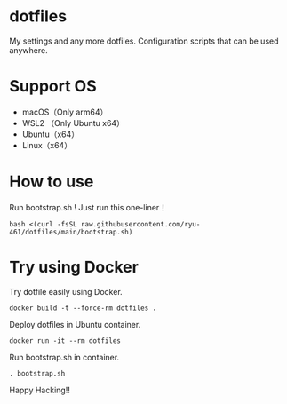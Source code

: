 # dotfiles

My settings and any more dotfiles.
Configuration scripts that can be used anywhere.

# Support OS

- macOS（Only arm64）
- WSL2 （Only Ubuntu x64）
- Ubuntu（x64）
- Linux（x64）

# How to use

Run bootstrap.sh !
Just run this one-liner！

```shell
bash <(curl -fsSL raw.githubusercontent.com/ryu-461/dotfiles/main/bootstrap.sh)
```

# Try using Docker

Try dotfile easily using Docker.

```shell
docker build -t --force-rm dotfiles .
```

Deploy dotfiles in Ubuntu container.

```shell
docker run -it --rm dotfiles
```

Run bootstrap.sh in container.

```shell
. bootstrap.sh
```

Happy Hacking!!